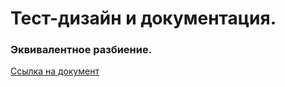 # Тест-дизайн и документация.


### Эквивалентное разбиение.
[Ссылка на документ](https://docs.google.com/spreadsheets/d/1eS9fZddFxlriZGzQLIqgTt-CWzG1n0HAx7Z8RADBiNw/edit?usp=sharing)
